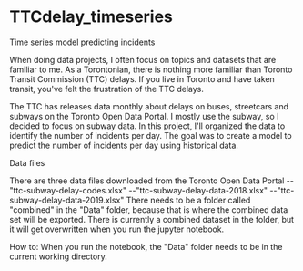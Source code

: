 # TTCdelay_timeseries
Time series model predicting incidents

When doing data projects, I often focus on topics and datasets that are familiar to me. As a Torontonian, there is nothing more familiar than Toronto Transit Commission (TTC) delays. If you live in Toronto and have taken transit, you've felt the frustration of the TTC delays.

The TTC has releases data monthly about delays on buses, streetcars and subways on the Toronto Open Data Portal. I mostly use the subway, so I decided to focus on subway data. In this project, I'll organized the data to identify the number of incidents per day. The goal was to create a model to predict the number of incidents per day using historical data.   

Data files

There are three data files downloaded from the Toronto Open Data Portal -- "ttc-subway-delay-codes.xlsx" --"ttc-subway-delay-data-2018.xlsx" --"ttc-subway-delay-data-2019.xlsx"
There needs to be a folder called "combined" in the "Data" folder, because that is where the combined data set will be exported.
There is currently a combined dataset in the folder, but it will get overwritten when you run the jupyter notebook.

How to: When you run the notebook, the "Data" folder needs to be in the current working directory.
